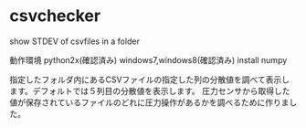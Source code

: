 csvchecker
==========

show STDEV of csvfiles in a folder

動作環境
python2x(確認済み)
windows7,windows8(確認済み)
install numpy

指定したフォルダ内にあるCSVファイルの指定した列の分散値を調べて表示します。デフォルトでは５列目の分散値を表示します。
圧力センサから取得した値が保存されているファイルのどれに圧力操作があるかを調べるために作りました。
